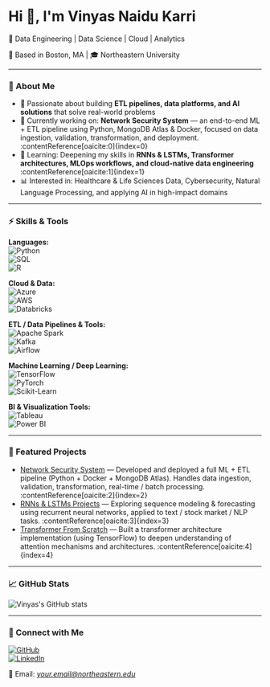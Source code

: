 # Hi 👋, I'm Vinyas Naidu Karri  

🚀 Data Engineering | Data Science | Cloud | Analytics  

📍 Based in Boston, MA | 🎓 Northeastern University  

---

### 🔹 About Me
- 🎯 Passionate about building **ETL pipelines, data platforms, and AI solutions** that solve real-world problems  
- 🔭 Currently working on: **Network Security System** — an end-to-end ML + ETL pipeline using Python, MongoDB Atlas & Docker, focused on data ingestion, validation, transformation, and deployment. :contentReference[oaicite:0]{index=0}  
- 🌱 Learning: Deepening my skills in **RNNs & LSTMs, Transformer architectures, MLOps workflows, and cloud-native data engineering** :contentReference[oaicite:1]{index=1}  
- 📊 Interested in: Healthcare & Life Sciences Data, Cybersecurity, Natural Language Processing, and applying AI in high-impact domains  

---

### ⚡ Skills & Tools
**Languages:**  
![Python](https://img.shields.io/badge/-Python-3776AB?logo=python&logoColor=white)  
![SQL](https://img.shields.io/badge/-SQL-CC2927?logo=microsoft-sql-server&logoColor=white)  
![R](https://img.shields.io/badge/-R-276DC3?logo=r&logoColor=white)  

**Cloud & Data:**  
![Azure](https://img.shields.io/badge/-Azure-0078D4?logo=azure&logoColor=white)  
![AWS](https://img.shields.io/badge/-AWS-232F3E?logo=amazon-aws&logoColor=white)  
![Databricks](https://img.shields.io/badge/-Databricks-EF3B2D?logo=databricks&logoColor=white)  

**ETL / Data Pipelines & Tools:**  
![Apache Spark](https://img.shields.io/badge/-Spark-E25A1C?logo=apachespark&logoColor=white)  
![Kafka](https://img.shields.io/badge/-Kafka-231F20?logo=apachekafka&logoColor=white)  
![Airflow](https://img.shields.io/badge/-Airflow-017CEE?logo=apache-airflow&logoColor=white)  

**Machine Learning / Deep Learning:**  
![TensorFlow](https://img.shields.io/badge/-TensorFlow-FF6F00?logo=tensorflow&logoColor=white)  
![PyTorch](https://img.shields.io/badge/-PyTorch-EE4C2C?logo=pytorch&logoColor=white)  
![Scikit-Learn](https://img.shields.io/badge/-Scikit-Learn-F7931E?logo=scikit-learn&logoColor=white)  

**BI & Visualization Tools:**  
![Tableau](https://img.shields.io/badge/-Tableau-E97627?logo=tableau&logoColor=white)  
![Power BI](https://img.shields.io/badge/-PowerBI-F2C811?logo=power-bi&logoColor=black)  

---

### 📌 Featured Projects
- [Network Security System](https://github.com/VinyasNaidu/Network_Security_System) — Developed and deployed a full ML + ETL pipeline (Python + Docker + MongoDB Atlas). Handles data ingestion, validation, transformation, real-time / batch processing. :contentReference[oaicite:2]{index=2}  
- [RNNs & LSTMs Projects](https://github.com/VinyasNaidu) — Exploring sequence modeling & forecasting using recurrent neural networks, applied to text / stock market / NLP tasks. :contentReference[oaicite:3]{index=3}  
- [Transformer From Scratch](https://github.com/VinyasNaidu) — Built a transformer architecture implementation (using TensorFlow) to deepen understanding of attention mechanisms and architectures. :contentReference[oaicite:4]{index=4}  

---

### 📈 GitHub Stats
![Vinyas's GitHub stats](https://github-readme-stats.vercel.app/api?username=VinyasNaidu&show_icons=true&theme=radical)

---

### 🔗 Connect with Me
[![GitHub](https://img.shields.io/badge/-GitHub-181717?logo=github&logoColor=white)](https://github.com/VinyasNaidu)  
[![LinkedIn](https://img.shields.io/badge/-LinkedIn-0A66C2?logo=linkedin&logoColor=white)](https://www.linkedin.com/in/vinyasnaidukarri/)  

📧 Email: *your.email@northeastern.edu*  
